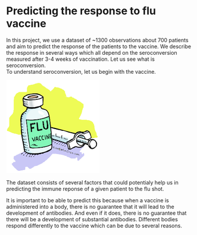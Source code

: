 # Predicting the response to flu vaccine

In this project, we use a dataset of ~1300 observations about 700 patients and aim to predict the response of the patients to the vaccine. We describe the response in several ways which all depend on the seroconversion measured after 3-4 weeks of vaccination. 
Let us see what is seroconversion.  
To understand seroconversion, let us begin with the vaccine.


<img src="/flu_vaccine.jpeg" width="250" height="250">


The dataset consists of several factors that could potentialy help us in predicting the immune reponse of a given patient to the flu shot. 

It is important to be able to predict this because when a vaccine is administered into a body, there is no guarantee that it will lead to the development of antibodies. And even if it does, there is no guarantee that there will be a development of substantial antibodies. Different bodies respond differently to the vaccine which can be due to several reasons.


